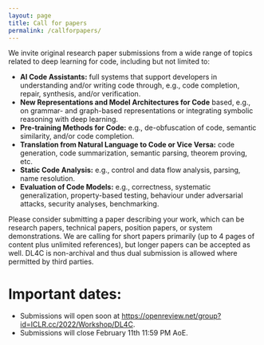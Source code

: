 ```yaml
---
layout: page
title: Call for papers
permalink: /callforpapers/
---
```


We invite original research paper submissions from a wide range of topics related to deep learning for code, including but not limited to:

* **AI Code Assistants:** full systems that support developers in understanding and/or writing code through, e.g., code completion, repair, synthesis, and/or verification.
* **New Representations and Model Architectures for Code** based, e.g., on grammar- and graph-based representations or integrating symbolic reasoning with deep learning.
* **Pre-training Methods for Code:** e.g., de-obfuscation of code, semantic similarity, and/or code completion.
* **Translation from Natural Language to Code or Vice Versa:** code generation, code summarization, semantic parsing, theorem proving, etc.
* **Static Code Analysis:** e.g., control and data flow analysis, parsing, name resolution.
* **Evaluation of Code Models:** e.g., correctness, systematic generalization, property-based testing, behaviour under adversarial attacks, security analyses, benchmarking.

Please consider submitting a paper describing your work, which can be research papers, technical papers, position papers, or system demonstrations. We are calling for short papers primarily (up to 4 pages of content plus unlimited references), but longer papers can be accepted as well. DL4C is non-archival and thus dual submission is allowed where permitted by third parties.

# Important dates:

* Submissions will open soon at https://openreview.net/group?id=ICLR.cc/2022/Workshop/DL4C.
* Submissions will close February 11th 11:59 PM AoE.
